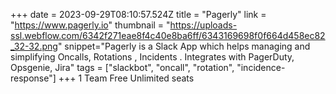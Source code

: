 +++
date = 2023-09-29T08:10:57.524Z
title = "Pagerly"
link = "https://www.pagerly.io"
thumbnail = "https://uploads-ssl.webflow.com/6342f271eae8f4c40e8ba6ff/6343169698f0f664d458ec82_32-32.png"
snippet="Pagerly is a Slack App which helps managing and simplifying Oncalls, Rotations , Incidents . Integrates with PagerDuty, Opsgenie, Jira"
tags = ["slackbot", "oncall", "rotation", "incidence-response"]
+++
1 Team Free
Unlimited seats
